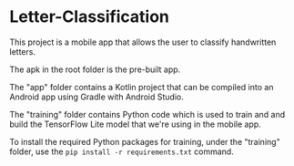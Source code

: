 # Letter-Classification

This project is a mobile app that allows the user to classify handwritten letters.

The apk in the root folder is the pre-built app.

The "app" folder contains a Kotlin project that can be compiled into an Android app using Gradle with Android Studio.

The "training" folder contains Python code which is used to train and and build the TensorFlow Lite model that we're using in the mobile app.

To install the required Python packages for training, under the "training" folder, use the `pip install -r requirements.txt` command.
